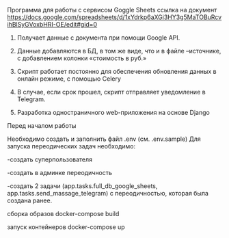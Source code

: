 Программа для работы с сервисом Goggle Sheets
ссылка на документ https://docs.google.com/spreadsheets/d/1xYdrkp6aXGi3HY3g5MaTOBuRcvihBlSyGVoxbHRI-OE/edit#gid=0

1. Получает данные с документа при помощи Google API.
2. Данные добавляются в БД, в том же виде, что и в файле –источнике, с добавлением колонки «стоимость в руб.»
    
3. Скрипт работает постоянно для обеспечения обновления данных в онлайн режиме, с помощью Celery

4. В случае, если срок прошел, скрипт отправляет уведомление в Telegram.
    
5. Разработка одностраничного web-приложения на основе Django 

Перед началом работы

Необходимо создать и заполнить файл .env (см. .env.sample)
Для запуска переодических задач необходимо:

-создать суперпользователя

-создать в админке переодичность

-создать 2 задачи (app.tasks.full_db_google_sheets, app.tasks.send_massage_telegram) с переодичностью, которая была создана ранее.

сборка образов
docker-compose build

запуск контейнеров
docker-compose up
